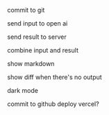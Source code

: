 
commit to git

send input to open ai

send result to server

combine input and result

show markdown

show diff when there's no output


dark mode

commit to github
deploy vercel?


